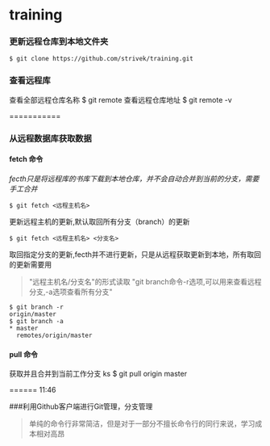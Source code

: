 training
========

### 更新远程仓库到本地文件夹
    $ git clone https://github.com/strivek/training.git
### 查看远程库
查看全部远程仓库名称
    $ git remote
查看远程仓库地址
    $ git remote -v 
    
===========

### 从远程数据库获取数据

#### fetch 命令
*fecth只是将远程库的书库下载到本地仓库，并不会自动合并到当前的分支，需要手工合并*
    
    $ git fetch <远程主机名>
    
更新远程主机的更新,默认取回所有分支（branch）的更新

    $ git fetch <远程主机名> <分支名>

取回指定分支的更新,fecth并不进行更新，只是从远程获取更新到本地，所有取回的更新需要用

> "远程主机名/分支名"的形式读取
>  "git branch命令-r选项,可以用来查看远程分支,-a选项查看所有分支"


    $ git branch -r
    origin/master
    $ git branch -a
    * master
      remotes/origin/master
      
#### pull 命令

获取并且合并到当前工作分支
ks
    $ git pull origin master
    

======
11:46

###利用Github客户端进行Git管理，分支管理

> 单纯的命令行非常简洁，但是对于一部分不擅长命令行的同行来说，学习成本相对高昂

